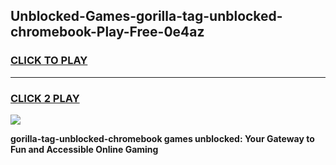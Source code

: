 
## Unblocked-Games-gorilla-tag-unblocked-chromebook-Play-Free-0e4az
<h3>
<a href="https://premium76.site?title=gorilla-tag-unblocked-chromebook&ref=21A">CLICK TO PLAY</a></h3>
<hr>

<h3>
<a href="https://premium76.site?title=gorilla-tag-unblocked-chromebook&ref=21A">CLICK 2 PLAY</a>
  
</h3>

<a href="https://premium76.site?title=gorilla-tag-unblocked-chromebook&ref=21A"><img src="https://clearcache.store/games.png"></a>


**gorilla-tag-unblocked-chromebook games unblocked: Your Gateway to Fun and Accessible Online Gaming**
